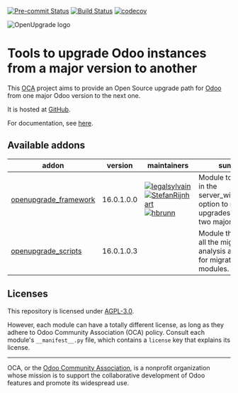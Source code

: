 [![Pre-commit Status](https://github.com/OCA/OpenUpgrade/actions/workflows/pre-commit.yml/badge.svg?branch=16.0)](https://github.com/OCA/OpenUpgrade/actions/workflows/pre-commit.yml?query=branch%3A16.0)
[![Build Status](https://github.com/OCA/OpenUpgrade/actions/workflows/test.yml/badge.svg?branch=16.0)](https://github.com/OCA/OpenUpgrade/actions/workflows/test.yml?query=branch%3A16.0)
[![codecov](https://codecov.io/gh/OCA/OpenUpgrade/branch/16.0/graph/badge.svg)](https://codecov.io/gh/OCA/openupgrade)


<!-- /!\ do not modify above this line -->

![OpenUpgrade logo](https://oca.github.io/OpenUpgrade/_images/OpenUpgrade.png)

# Tools to upgrade Odoo instances from a major version to another

This <a href="https://odoo-community.org">OCA</a> project aims to provide an
Open Source upgrade path for <a href="https://github.com/odoo/odoo">Odoo</a> from one
major Odoo version to the next one.

It is hosted at <a href="https://github.com/oca/openupgrade">GitHub</a>.

For documentation, see <a href="https://oca.github.io/OpenUpgrade">here</a>.

<!-- /!\ do not modify below this line -->

<!-- prettier-ignore-start -->

[//]: # (addons)

Available addons
----------------
addon | version | maintainers | summary
--- | --- | --- | ---
[openupgrade_framework](openupgrade_framework/) | 16.0.1.0.0 | [![legalsylvain](https://github.com/legalsylvain.png?size=30px)](https://github.com/legalsylvain) [![StefanRijnhart](https://github.com/StefanRijnhart.png?size=30px)](https://github.com/StefanRijnhart) [![hbrunn](https://github.com/hbrunn.png?size=30px)](https://github.com/hbrunn) | Module to integrate in the server_wide_modules option to make upgrades between two major revisions.
[openupgrade_scripts](openupgrade_scripts/) | 16.0.1.0.3 |  | Module that contains all the migrations analysis and scripts for migrate Odoo SA modules.

[//]: # (end addons)

<!-- prettier-ignore-end -->

## Licenses

This repository is licensed under [AGPL-3.0](LICENSE).

However, each module can have a totally different license, as long as they adhere to Odoo Community Association (OCA)
policy. Consult each module's `__manifest__.py` file, which contains a `license` key
that explains its license.

----
OCA, or the [Odoo Community Association](http://odoo-community.org/), is a nonprofit
organization whose mission is to support the collaborative development of Odoo features
and promote its widespread use.
